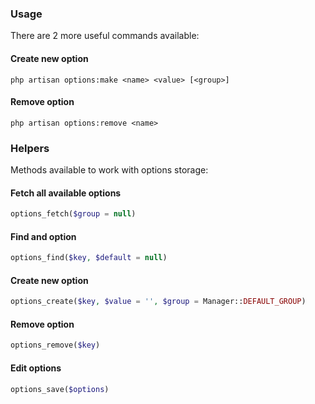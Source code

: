 ### Usage

There are 2 more useful commands available:

#### Create new option
```
php artisan options:make <name> <value> [<group>]
```

#### Remove option
```
php artisan options:remove <name>
```

### Helpers
Methods available to work with options storage:

#### Fetch all available options
```php
options_fetch($group = null)
```

#### Find and option
```php
options_find($key, $default = null)
```

#### Create new option
```php
options_create($key, $value = '', $group = Manager::DEFAULT_GROUP)
```

#### Remove option
```php
options_remove($key)
```

#### Edit options
```php
options_save($options)
```